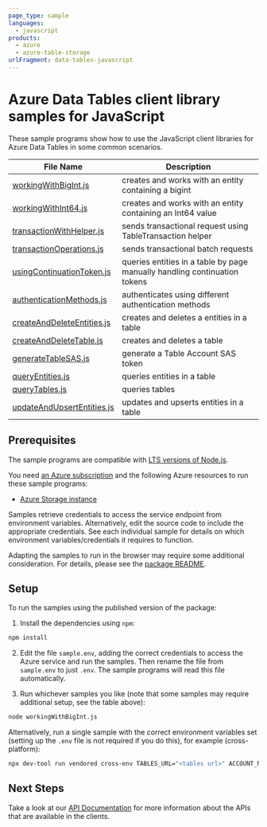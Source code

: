 ```yaml
---
page_type: sample
languages:
  - javascript
products:
  - azure
  - azure-table-storage
urlFragment: data-tables-javascript
---
```


# Azure Data Tables client library samples for JavaScript

These sample programs show how to use the JavaScript client libraries for Azure Data Tables in some common scenarios.

| **File Name**                                         | **Description**                                                           |
| ----------------------------------------------------- | ------------------------------------------------------------------------- |
| [workingWithBigInt.js][workingwithbigint]             | creates and works with an entity containing a bigint                      |
| [workingWithInt64.js][workingwithint64]               | creates and works with an entity containing an Int64 value                |
| [transactionWithHelper.js][transactionwithhelper]     | sends transactional request using TableTransaction helper                 |
| [transactionOperations.js][transactionoperations]     | sends transactional batch requests                                        |
| [usingContinuationToken.js][usingcontinuationtoken]   | queries entities in a table by page manually handling continuation tokens |
| [authenticationMethods.js][authenticationmethods]     | authenticates using different authentication methods                      |
| [createAndDeleteEntities.js][createanddeleteentities] | creates and deletes a entities in a table                                 |
| [createAndDeleteTable.js][createanddeletetable]       | creates and deletes a table                                               |
| [generateTableSAS.js][generatetablesas]               | generate a Table Account SAS token                                        |
| [queryEntities.js][queryentities]                     | queries entities in a table                                               |
| [queryTables.js][querytables]                         | queries tables                                                            |
| [updateAndUpsertEntities.js][updateandupsertentities] | updates and upserts entities in a table                                   |

## Prerequisites

The sample programs are compatible with [LTS versions of Node.js](https://github.com/nodejs/release#release-schedule).

You need [an Azure subscription][freesub] and the following Azure resources to run these sample programs:

- [Azure Storage instance][createinstance_azurestorageinstance]

Samples retrieve credentials to access the service endpoint from environment variables. Alternatively, edit the source code to include the appropriate credentials. See each individual sample for details on which environment variables/credentials it requires to function.

Adapting the samples to run in the browser may require some additional consideration. For details, please see the [package README][package].

## Setup

To run the samples using the published version of the package:

1. Install the dependencies using `npm`:

```bash
npm install
```

2. Edit the file `sample.env`, adding the correct credentials to access the Azure service and run the samples. Then rename the file from `sample.env` to just `.env`. The sample programs will read this file automatically.

3. Run whichever samples you like (note that some samples may require additional setup, see the table above):

```bash
node workingWithBigInt.js
```

Alternatively, run a single sample with the correct environment variables set (setting up the `.env` file is not required if you do this), for example (cross-platform):

```bash
npx dev-tool run vendored cross-env TABLES_URL="<tables url>" ACCOUNT_NAME="<account name>" ACCOUNT_KEY="<account key>" node workingWithBigInt.js
```

## Next Steps

Take a look at our [API Documentation][apiref] for more information about the APIs that are available in the clients.

[workingwithbigint]: https://github.com/Azure/azure-sdk-for-js/blob/main/sdk/tables/data-tables/samples/v13/javascript/workingWithBigInt.js
[workingwithint64]: https://github.com/Azure/azure-sdk-for-js/blob/main/sdk/tables/data-tables/samples/v13/javascript/workingWithInt64.js
[transactionwithhelper]: https://github.com/Azure/azure-sdk-for-js/blob/main/sdk/tables/data-tables/samples/v13/javascript/transactionWithHelper.js
[transactionoperations]: https://github.com/Azure/azure-sdk-for-js/blob/main/sdk/tables/data-tables/samples/v13/javascript/transactionOperations.js
[usingcontinuationtoken]: https://github.com/Azure/azure-sdk-for-js/blob/main/sdk/tables/data-tables/samples/v13/javascript/usingContinuationToken.js
[authenticationmethods]: https://github.com/Azure/azure-sdk-for-js/blob/main/sdk/tables/data-tables/samples/v13/javascript/authenticationMethods.js
[createanddeleteentities]: https://github.com/Azure/azure-sdk-for-js/blob/main/sdk/tables/data-tables/samples/v13/javascript/createAndDeleteEntities.js
[createanddeletetable]: https://github.com/Azure/azure-sdk-for-js/blob/main/sdk/tables/data-tables/samples/v13/javascript/createAndDeleteTable.js
[generatetablesas]: https://github.com/Azure/azure-sdk-for-js/blob/main/sdk/tables/data-tables/samples/v13/javascript/generateTableSAS.js
[queryentities]: https://github.com/Azure/azure-sdk-for-js/blob/main/sdk/tables/data-tables/samples/v13/javascript/queryEntities.js
[querytables]: https://github.com/Azure/azure-sdk-for-js/blob/main/sdk/tables/data-tables/samples/v13/javascript/queryTables.js
[updateandupsertentities]: https://github.com/Azure/azure-sdk-for-js/blob/main/sdk/tables/data-tables/samples/v13/javascript/updateAndUpsertEntities.js
[apiref]: https://learn.microsoft.com/javascript/api/@azure/data-tables
[freesub]: https://azure.microsoft.com/free/
[createinstance_azurestorageinstance]: https://learn.microsoft.com/azure/storage/tables/table-storage-quickstart-portal
[package]: https://github.com/Azure/azure-sdk-for-js/tree/main/sdk/tables/data-tables/README.md
